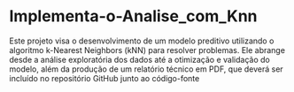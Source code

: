 # Implementa-o-Analise_com_Knn
Este projeto visa o desenvolvimento de um modelo preditivo utilizando o algoritmo k-Nearest Neighbors (kNN) para resolver problemas. Ele abrange desde a análise exploratória dos dados até a otimização e validação do modelo, além da produção de um relatório técnico em PDF, que deverá ser incluído no repositório GitHub junto ao código-fonte
